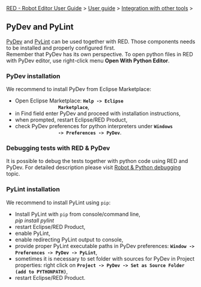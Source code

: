 <html>
<head>
<link href="PLUGINS_ROOT/org.robotframework.ide.eclipse.main.plugin.doc.user/help/style.css" rel="stylesheet" type="text/css"/>
</head>
<body>
<a href="../../../../help/index.html">RED - Robot Editor User Guide</a> &gt; <a href="../../../../help/user_guide/user_guide.html">User guide</a> &gt; <a href="../../../../help/user_guide/tools_integration.html">Integration with other tools</a> &gt; 
	<h2>PyDev and PyLint</h2>
<p>
<a class="external" href="https://marketplace.eclipse.org/content/pydev-python-ide-eclipse" target="_blank">PyDev</a> and 
		<a class="external" href="https://www.pylint.org/" target="_blank">PyLint</a> can be used together with RED. Those
		components needs to be installed and properly configured first.<br/>
		Remember that PyDev has its own perspective. To open python files in
		RED with PyDev editor, use right-click menu <b>Open With Python Editor</b>.
	</p>
<h3>PyDev installation</h3>
<p>We recommend to install PyDev from Eclipse Marketplace:</p>
<ul>
<li>Open Eclipse Marketplace: <b><code>Help -> Eclipse
				Marketplace</code></b>,</li>
<li>in Find field enter PyDev and proceed with installation
			instructions,</li>
<li>when prompted, restart Eclipse/RED Product,</li>
<li>check PyDev preferences for python interpreters under <b><code>Windows
				-> Preferences -> PyDev</code></b>.</li>
</ul>
<h3>Debugging tests with RED &amp; PyDev</h3>
<p>It is possible to debug the tests together with python code using RED and PyDev. For detailed
	description please visit <a href="../launching/debug/robot_python_debug.html">Robot &amp; Python debugging</a> topic.
	</p>
<h3>PyLint installation</h3>
<p>
		We recommend to install PyLint using <code>pip</code>:
	</p>
<ul>
<li>Install PyLint with <code>pip</code> from
			console/command line,
			<div class="code">
<i>pip install pylint</i>
</div>
</li>
<li>restart Eclipse/RED Product,</li>
<li>enable PyLint,</li>
<li>enable redirecting PyLint output to console,</li>
<li>
			provide proper PyLint executable paths in PyDev preferences: <b><code>Window -> Preferences -> PyDev -> PyLint</code></b>,
		</li>
<li>sometimes it is necessary to set folder with sources for
			PyDev in Project properties: right click on <b><code>Project -> PyDev -> Set as Source Folder (add to PYTHONPATH)</code></b>,
		</li>
<li>restart Eclipse/RED Product.</li>
</ul>
</body>
</html>